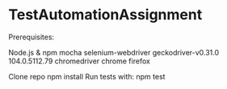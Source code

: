 # TestAutomationAssignment
Prerequisites:

Node.js & npm
mocha
selenium-webdriver
geckodriver-v0.31.0
104.0.5112.79 chromedriver
chrome
firefox

Clone repo
npm install
Run tests with: npm test
